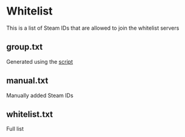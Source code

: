 
# Whitelist

This is a list of Steam IDs that are allowed to join the whitelist servers

## group.txt

Generated using the [script](https://github.com/FemboyKZ/server-tools/blob/main/CS2/list_maps.py)

## manual.txt

Manually added Steam IDs

## whitelist.txt

Full list
